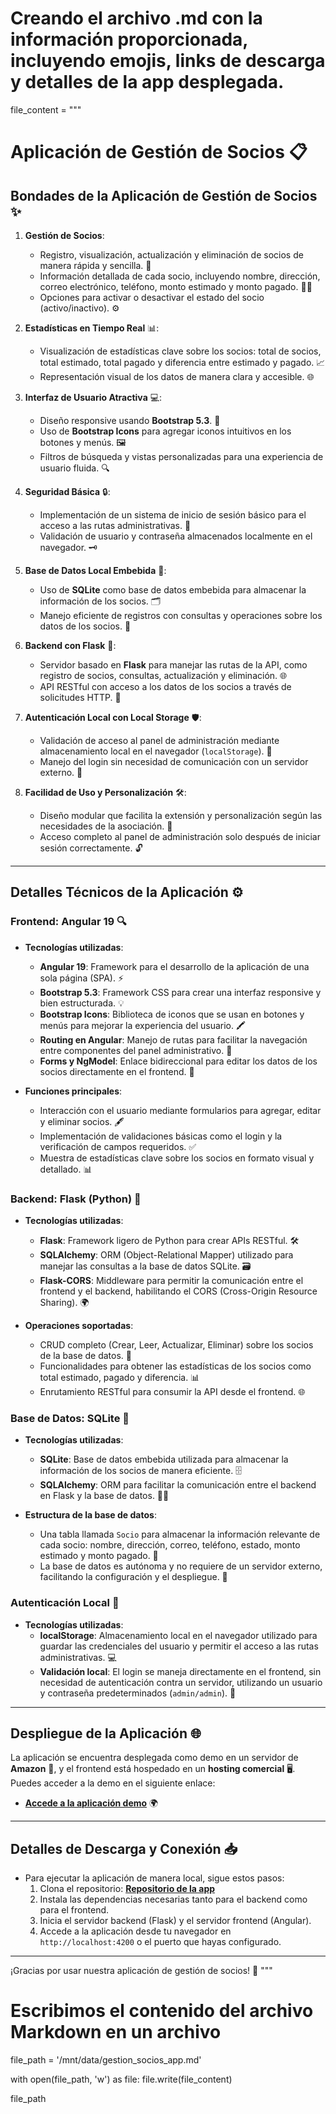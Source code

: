 # Creando el archivo .md con la información proporcionada, incluyendo emojis, links de descarga y detalles de la app desplegada.

file_content = """
# Aplicación de Gestión de Socios 📋

## **Bondades de la Aplicación de Gestión de Socios** ✨

1. **Gestión de Socios**:
   - Registro, visualización, actualización y eliminación de socios de manera rápida y sencilla. 👥
   - Información detallada de cada socio, incluyendo nombre, dirección, correo electrónico, teléfono, monto estimado y monto pagado. 📧📱
   - Opciones para activar o desactivar el estado del socio (activo/inactivo). ⚙️

2. **Estadísticas en Tiempo Real** 📊:
   - Visualización de estadísticas clave sobre los socios: total de socios, total estimado, total pagado y diferencia entre estimado y pagado. 📈
   - Representación visual de los datos de manera clara y accesible. 🌐

3. **Interfaz de Usuario Atractiva** 💻:
   - Diseño responsive usando **Bootstrap 5.3**. 📱
   - Uso de **Bootstrap Icons** para agregar iconos intuitivos en los botones y menús. 🖼️
   - Filtros de búsqueda y vistas personalizadas para una experiencia de usuario fluida. 🔍

4. **Seguridad Básica** 🔒:
   - Implementación de un sistema de inicio de sesión básico para el acceso a las rutas administrativas. 🚪
   - Validación de usuario y contraseña almacenados localmente en el navegador. 🗝️

5. **Base de Datos Local Embebida** 💾:
   - Uso de **SQLite** como base de datos embebida para almacenar la información de los socios. 🗂️
   - Manejo eficiente de registros con consultas y operaciones sobre los datos de los socios. 📅

6. **Backend con Flask** 🔧:
   - Servidor basado en **Flask** para manejar las rutas de la API, como registro de socios, consultas, actualización y eliminación. 🌐
   - API RESTful con acceso a los datos de los socios a través de solicitudes HTTP. 🔄

7. **Autenticación Local con Local Storage** 🛡️:
   - Validación de acceso al panel de administración mediante almacenamiento local en el navegador (`localStorage`). 🔑
   - Manejo del login sin necesidad de comunicación con un servidor externo. 📡

8. **Facilidad de Uso y Personalización** 🛠️:
   - Diseño modular que facilita la extensión y personalización según las necesidades de la asociación. 🔄
   - Acceso completo al panel de administración solo después de iniciar sesión correctamente. 🔓

---

## **Detalles Técnicos de la Aplicación** ⚙️

### **Frontend: Angular 19** 🔍

- **Tecnologías utilizadas**:
  - **Angular 19**: Framework para el desarrollo de la aplicación de una sola página (SPA). ⚡
  - **Bootstrap 5.3**: Framework CSS para crear una interfaz responsive y bien estructurada. 💡
  - **Bootstrap Icons**: Biblioteca de iconos que se usan en botones y menús para mejorar la experiencia del usuario. 🖍️
  - **Routing en Angular**: Manejo de rutas para facilitar la navegación entre componentes del panel administrativo. 🔄
  - **Forms y NgModel**: Enlace bidireccional para editar los datos de los socios directamente en el frontend. 📝

- **Funciones principales**:
  - Interacción con el usuario mediante formularios para agregar, editar y eliminar socios. 🖋️
  - Implementación de validaciones básicas como el login y la verificación de campos requeridos. ✅
  - Muestra de estadísticas clave sobre los socios en formato visual y detallado. 📊

### **Backend: Flask (Python)** 🐍

- **Tecnologías utilizadas**:
  - **Flask**: Framework ligero de Python para crear APIs RESTful. 🛠️
  - **SQLAlchemy**: ORM (Object-Relational Mapper) utilizado para manejar las consultas a la base de datos SQLite. 🗃️
  - **Flask-CORS**: Middleware para permitir la comunicación entre el frontend y el backend, habilitando el CORS (Cross-Origin Resource Sharing). 🌍

- **Operaciones soportadas**:
  - CRUD completo (Crear, Leer, Actualizar, Eliminar) sobre los socios de la base de datos. 🧩
  - Funcionalidades para obtener las estadísticas de los socios como total estimado, pagado y diferencia. 📊
  - Enrutamiento RESTful para consumir la API desde el frontend. 🌐

### **Base de Datos: SQLite** 💾

- **Tecnologías utilizadas**:
  - **SQLite**: Base de datos embebida utilizada para almacenar la información de los socios de manera eficiente. 🗄️
  - **SQLAlchemy**: ORM para facilitar la comunicación entre el backend en Flask y la base de datos. 🧑‍💻

- **Estructura de la base de datos**:
  - Una tabla llamada `Socio` para almacenar la información relevante de cada socio: nombre, dirección, correo, teléfono, estado, monto estimado y monto pagado. 📇
  - La base de datos es autónoma y no requiere de un servidor externo, facilitando la configuración y el despliegue. 🚀

### **Autenticación Local** 🔑

- **Tecnologías utilizadas**:
  - **localStorage**: Almacenamiento local en el navegador utilizado para guardar las credenciales del usuario y permitir el acceso a las rutas administrativas. 💻
  - **Validación local**: El login se maneja directamente en el frontend, sin necesidad de autenticación contra un servidor, utilizando un usuario y contraseña predeterminados (`admin/admin`). 🔐

---

## **Despliegue de la Aplicación** 🌐

La aplicación se encuentra desplegada como demo en un servidor de **Amazon** 🚀, y el frontend está hospedado en un **hosting comercial** 🖥️. Puedes acceder a la demo en el siguiente enlace:

- [**Accede a la aplicación demo**](https://tu-app-demostracion.com) 🌍

---

## **Detalles de Descarga y Conexión** 📥

- Para ejecutar la aplicación de manera local, sigue estos pasos:
  1. Clona el repositorio: [**Repositorio de la app**](https://github.com/tu-repositorio)
  2. Instala las dependencias necesarias tanto para el backend como para el frontend.
  3. Inicia el servidor backend (Flask) y el servidor frontend (Angular).
  4. Accede a la aplicación desde tu navegador en `http://localhost:4200` o el puerto que hayas configurado.

---

¡Gracias por usar nuestra aplicación de gestión de socios! 🎉
"""

# Escribimos el contenido del archivo Markdown en un archivo
file_path = '/mnt/data/gestion_socios_app.md'

with open(file_path, 'w') as file:
    file.write(file_content)

file_path
